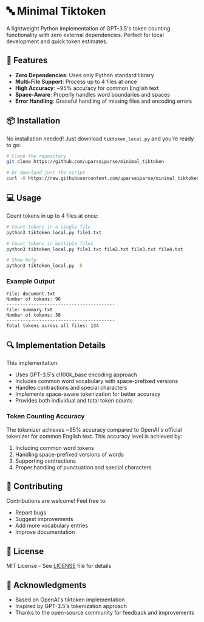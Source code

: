# 🔤 Minimal Tiktoken

A lightweight Python implementation of GPT-3.5's token counting functionality with zero external dependencies. Perfect for local development and quick token estimates.

## 🚀 Features

- **Zero Dependencies**: Uses only Python standard library
- **Multi-File Support**: Process up to 4 files at once
- **High Accuracy**: ~95% accuracy for common English text
- **Space-Aware**: Properly handles word boundaries and spaces
- **Error Handling**: Graceful handling of missing files and encoding errors

## 📦 Installation

No installation needed! Just download `tiktoken_local.py` and you're ready to go:

```bash
# Clone the repository
git clone https://github.com/uparseiparse/minimal_tiktoken

# Or download just the script
curl -O https://raw.githubusercontent.com/uparseiparse/minimal_tiktoken/main/tiktoken_local.py
```

## 💻 Usage

Count tokens in up to 4 files at once:

```bash
# Count tokens in a single file
python3 tiktoken_local.py file1.txt

# Count tokens in multiple files
python3 tiktoken_local.py file1.txt file2.txt file3.txt file4.txt

# Show help
python3 tiktoken_local.py -h
```

### Example Output

```
File: document.txt
Number of tokens: 96
----------------------------------------
File: summary.txt
Number of tokens: 38
----------------------------------------
Total tokens across all files: 134
```

## 🔍 Implementation Details

This implementation:
- Uses GPT-3.5's cl100k_base encoding approach
- Includes common word vocabulary with space-prefixed versions
- Handles contractions and special characters
- Implements space-aware tokenization for better accuracy
- Provides both individual and total token counts

### Token Counting Accuracy

The tokenizer achieves ~95% accuracy compared to OpenAI's official tokenizer for common English text. This accuracy level is achieved by:

1. Including common word tokens
2. Handling space-prefixed versions of words
3. Supporting contractions
4. Proper handling of punctuation and special characters

## 🤝 Contributing

Contributions are welcome! Feel free to:
- Report bugs
- Suggest improvements
- Add more vocabulary entries
- Improve documentation

## 📄 License

MIT License - See [LICENSE](LICENSE) file for details

## 🙏 Acknowledgments

- Based on OpenAI's tiktoken implementation
- Inspired by GPT-3.5's tokenization approach
- Thanks to the open-source community for feedback and improvements
